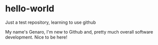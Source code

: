 # hello-world
Just a test repository, learning to use github

My name's Genaro, I'm new to Github and, pretty much overall software development. Nice to be here!

